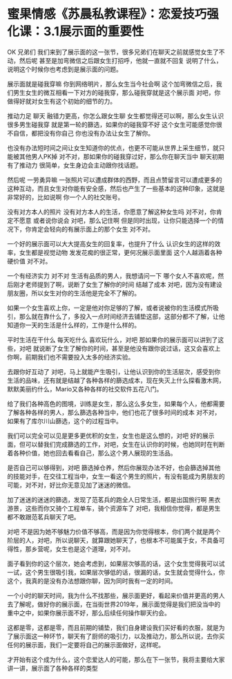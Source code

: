 # 蜜果情感《苏晨私教课程》：恋爱技巧强化课：3.1展示面的重要性

OK 兄弟们 我们来到了展示面的这一张节，很多兄弟们在聊天之前就感觉女生了不动，然后呢 甚至是加弯微信之后跟女生打招呼，他就一直就不回复 说明了什么，说明这个时候你也考虑到是展示面的问题。

展示面就是碰我穿嘛 你到网络明片，那么女生当今社会啊 这个加弯微信之后，我们男生女生的微互相看一下对方的碰我穿，那么碰我穿就是这个展示面 对吧，你做得好就对女生有这个初始的细节的力。

推动力足 聊天 融错力更高，你怎么跟女生聊 女生都觉得还可以啊，那么女生认识很多男生碰我穿 就是第一轮的篩选，如果你的碰我穿不好 这个女生可能感觉你很不自信，都把没有你自己 你也没有办法让女生了解你。

也没有办法短时间之间让女生知道你的优点，也更不可能从世界上采生细节，就只能被其他男人PK掉 对不对，那如果你的碰我穿过好，那么你在聊天当中 聊天初期有了推动力 很简单，女生身边会主动跟你找话题。

然后呢 一劳勇异嘛 一张照片可以遭成群体的西野，而且点赞留言可以遭成更多的这种互动，而且女生对你能有安全感，然后也产生了一些基本的这种印象，这就是非常好的，比如说啊 你一个人的社交账号。

没有对方本人的照片 没有对方本人的生活，你愿意了解这种女生吗 对不对，你肯定不愿意 或者说你说会 对吧，那么记住啊 但是同时出现，让你只能选择一个的情况下，你肯定会轻向的有展示面上的那个女生 对不对。

一个好的展示面可以大大提高女生的回复率，也提升了什么 认识女生的这样的效率，女生都是视觉动物 发发花痴的很正常，更何况展示面里面 这个人越涵着各种硬价值 对不对。

一个有经济实力 对不对 生活有品质的男人，我想请问一下 哪个女人不喜欢呢，然后刚才老师提到了啊，说断了女生了解你的时间 结越了成本 对吧，因为没有建设朋友圈，所以女生对你的生活他是完全不了解的。

如果一个女生喜欢上你，一定是他对你足够的了解，或者说被你的生活模式所吸引，那么就在靠什么了，多投入一点时间经济去铺垫这部，这部分都不了解，让他知道你一天的生活是什么样的，工作是什么样的。

平时生活在干什么 每天吃什么 喜欢玩什么，对吧 那如果你的展示面可以讲到了这些，对吧 就说断了女生了解你的时间，甚至是他没有跟你说过话，这又会喜欢上你啊，前期我们也不需要投入太多的经济实验。

去跟你好互动了 对吧，马上就能产生吸引，让他认识到你的生活层次，感受到你生活的品味，还有就是结越了各种各样的篩选成本，现在失灭上什么探看激木网，默默美丽约什么，Mario又各种各样的社交软件五花八门。

给了我们各种高色的图境，训练是女生，那么这么多女生，如果每个人，他都需要了解各种各样的男人，那么篩选各种当中，他们也花了很多时间的成本 对不对，如果有了库尔川山篩选，这个的过程当中。

我们可以完全可以见是更多更优积的女生，女生也是这么想的，对吧 好的展示面，但可以替我们完成篩选的工作，对吧，女生在认识你的时候，也她同时在判断着各种价值，她也回去看看自己，那么这个男人展现的生活品。

是否自己可以够得到，对吧 篩选掉仓养，然后你展现办法不好，也会篩选掉其他的技能对手，在交往工程当中，女生一看这个男生的照片，有没有能成为男朋友的可能，对不对，好比你无意见加了迷迷的微信。

加了迷迷的迷迷的篩选，发现了范茗兵的跑全人日常生活，都是出国旅行啊 黑衣游景，这些而你又骑个工程单车，骑个资源车了 对吧，我相信你觉得，都是男生都不敢跟范茗兵聊天了吧。

对吧 不是因为她不够魅力价值不够高，而是因为你觉得根本，你们两个就是两个阶层的人，对吧，所以说聊天，就算跟她聊天了，也根本不可能属于女，不具备可得性，那乡营呢，女生也是这个道理，对不对。

面子看到你的这个层次，她会考虑到，如果层次够高的话，这个女生觉得我可以试一试，这个男生很吸引我，如果层次够低的话，很漏的话，女生就会觉得什么，你这个，我真的是没有办法想跟你聊，因为同时我有一定的时间。

一个小时的聊天时间，我为什么不找那些，展示面更好，看起来价值并更高的男人去了解呢，做好你的展示面，在当街世界2019年，展示面觉得是我们把没当中的重中之中，如果你展示面不好，那么后续任何操作聊天约会。

这都是零，这都是零，而且前期的铺垫，我们自身建设我们买好看的衣服，就是为了展示面这一种环节，聊天有了厨师的吸引力，以及推动力，那么所以说，去你买任何的展示面，我们一定要将自己的展示面做好，这样呢。

才开始有这个成为什么，这个恋爱达人的可能，那么在下一张节，我将主要给大家讲一讲，展示面了各种各样的类型